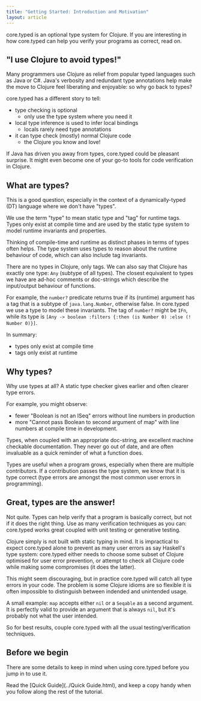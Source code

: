 ```yaml
---
title: "Getting Started: Introduction and Motivation"
layout: article
---
```


core.typed is an optional type system for Clojure. If you are interesting in how core.typed
can help you verify your programs as correct, read on.

## "I use Clojure to avoid types!"

Many programmers use Clojure as relief from popular typed languages such as Java or C#.
Java's verbosity and redundant type annotations help make the move to Clojure feel liberating
and enjoyable: so why go back to types?

core.typed has a different story to tell:
- type checking is optional
  - only use the type system where you need it
- local type inference is used to infer local bindings
  - locals rarely need type annotations
- it can type check (mostly) normal Clojure code
  - the Clojure you know and love!

If Java has driven you away from types, core.typed could be pleasant surprise.
It might even become one of your go-to tools for code verification in Clojure.

## What are types?

This is a good question, especially in the context of a dynamically-typed (DT) language
where we don't have "types".

We use the term "type" to mean static type and "tag" for runtime tags.
Types only exist at compile time and are used by the static type system to model runtime
invariants and properties.

Thinking of compile-time and runtime as distinct phases in terms of types often helps.
The type system uses types to reason about the runtime behaviour of code, which can
also include tag invariants.

There are no types in Clojure, only tags. We can also say that Clojure has exactly one type: `Any` (subtype of all types).
The closest equivalent to types we have
are ad-hoc comments or doc-strings which describe the input/output behaviour
of functions.

For example, the `number?` predicate returns true if its (runtime) argument
has a tag that is a subtype of `java.lang.Number`, otherwise false. In core.typed
we use a type to model these invariants.
The tag of `number?` might be `IFn`, while its type is `[Any -> boolean :filters {:then (is Number 0) :else (! Number 0)}]`.

In summary:
- types only exist at compile time
- tags only exist at runtime

## Why types?

Why use types at all? A static type checker gives earlier and often clearer type errors.

For example, you might observe:
- fewer "Boolean is not an ISeq" errors without line numbers in production
- more "Cannot pass Boolean to second argument of map" with line numbers at compile time in development.

Types, when coupled with an appropriate doc-string, are excellent machine checkable documentation.
They never go out of date, and are often invaluable as a quick reminder of what a function does.

Types are useful when a program grows, especially when there are multiple contributors.
If a contribution passes the type system, we know that it is type correct (type errors are amongst
the most common user errors in programming).

## Great, types are the answer!

Not quite. Types can help verify that a program is basically correct, but not if it does the right thing.
Use as many verification techniques as you can: core.typed works great coupled with unit testing or
generative testing.

Clojure simply is not built with static typing in mind. It is impractical to expect core.typed alone
to prevent as many user errors as say Haskell's type system: core.typed either needs to choose some
subset of Clojure optimised for user error prevention, or attempt to check all Clojure code
while making some compromises (it does the latter).

This might seem discouraging, but in practice core.typed will catch all type errors in your code.
The problem is some Clojure idioms are so flexible it is often impossible to distinguish
between indended and unintended usage.

A small example: `map` accepts either `nil` or a `Seqable` as a second argument. It is perfectly
valid to provide an argument that is always `nil`, but it's probably not what the user intended.

So for best results, couple core.typed with all the usual testing/verification techniques.

## Before we begin

There are some details to keep in mind when using core.typed before you jump in to use it.

Read the [Quick Guide](../Quick Guide.html), and keep a copy handy when you follow along the rest of the tutorial.
